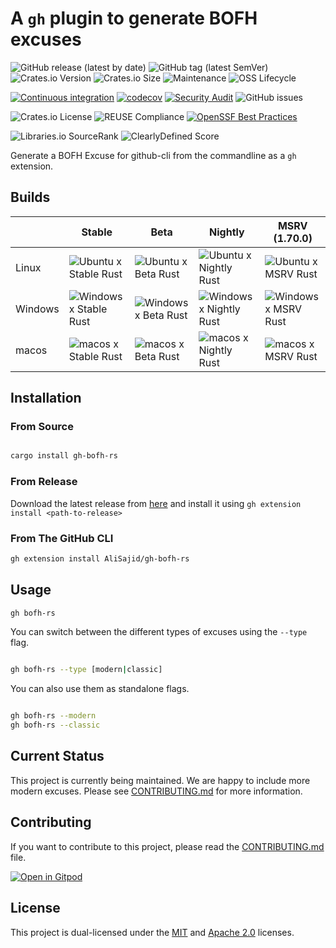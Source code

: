 <!--
SPDX-FileCopyrightText: 2024 Ali Sajid Imami

SPDX-License-Identifier: Apache-2.0
SPDX-License-Identifier: MIT
-->

# A `gh` plugin to generate BOFH excuses

![GitHub release (latest by date)](https://img.shields.io/github/v/release/AliSajid/gh-bofh-rs)
![GitHub tag (latest SemVer)](https://img.shields.io/github/v/tag/AliSajid/gh-bofh-rs)
![Crates.io Version](https://img.shields.io/crates/v/gh-bofh-rs)
![Crates.io Size](https://img.shields.io/crates/size/gh-bofh-rs)
![Maintenance](https://img.shields.io/maintenance/yes/2024)
![OSS Lifecycle](https://img.shields.io/osslifecycle?file_url=https%3A%2F%2Fraw.githubusercontent.com%2FAliSajid%2Fgh-bofh-rs%2Fmain%2FOSSMETADATA)

[![Continuous integration](https://github.com/AliSajid/gh-bofh-rs/actions/workflows/ci.yaml/badge.svg?branch=main&event=push)](https://github.com/AliSajid/gh-bofh-rs/actions/workflows/ci.yaml)
[![codecov](https://codecov.io/gh/AliSajid/gh-bofh-rs/graph/badge.svg?token=rrsVYywjlx)](https://codecov.io/gh/AliSajid/gh-bofh-rs)
[![Security Audit](https://github.com/AliSajid/gh-bofh-rs/actions/workflows/audit.yaml/badge.svg?branch=main)](https://github.com/AliSajid/gh-bofh-rs/actions/workflows/audit.yaml)
![GitHub issues](https://img.shields.io/github/issues/AliSajid/gh-bofh-rs)

![Crates.io License](https://img.shields.io/crates/l/gh-bofh-rs)
![REUSE Compliance](https://img.shields.io/reuse/compliance/github.com%2FAliSajid%2Fgh-bofh-rs)
[![OpenSSF Best Practices](https://www.bestpractices.dev/projects/9466/badge)](https://www.bestpractices.dev/projects/9466)

![Libraries.io SourceRank](https://img.shields.io/librariesio/sourcerank/cargo/gh-bofh-rs)
![ClearlyDefined Score](https://img.shields.io/clearlydefined/score/crate/cratesio/-/gh-bofh-rs/1.1.3)

Generate a BOFH Excuse for github-cli from the commandline as a `gh` extension.

## Builds

|         | Stable                                                                                                                                                             | Beta                                                                                                                                                           | Nightly                                                                                                                                                              | MSRV (1.70.0)                                                                                                                                                  |
| ------- | ------------------------------------------------------------------------------------------------------------------------------------------------------------------ | -------------------------------------------------------------------------------------------------------------------------------------------------------------- | -------------------------------------------------------------------------------------------------------------------------------------------------------------------- | -------------------------------------------------------------------------------------------------------------------------------------------------------------- |
| Linux   | ![Ubuntu x Stable Rust](https://img.shields.io/endpoint?url=https://gist.githubusercontent.com/AliSajid/68f75dde24f65f2a9333a4ca3d38c82b/raw/ubuntu-stable.json)   | ![Ubuntu x Beta Rust](https://img.shields.io/endpoint?url=https://gist.githubusercontent.com/AliSajid/68f75dde24f65f2a9333a4ca3d38c82b/raw/ubuntu-beta.json)   | ![Ubuntu x Nightly Rust](https://img.shields.io/endpoint?url=https://gist.githubusercontent.com/AliSajid/68f75dde24f65f2a9333a4ca3d38c82b/raw/ubuntu-nightly.json)   | ![Ubuntu x MSRV Rust](https://img.shields.io/endpoint?url=https://gist.githubusercontent.com/AliSajid/68f75dde24f65f2a9333a4ca3d38c82b/raw/ubuntu-msrv.json)   |
| Windows | ![Windows x Stable Rust](https://img.shields.io/endpoint?url=https://gist.githubusercontent.com/AliSajid/68f75dde24f65f2a9333a4ca3d38c82b/raw/windows-stable.json) | ![Windows x Beta Rust](https://img.shields.io/endpoint?url=https://gist.githubusercontent.com/AliSajid/68f75dde24f65f2a9333a4ca3d38c82b/raw/windows-beta.json) | ![Windows x Nightly Rust](https://img.shields.io/endpoint?url=https://gist.githubusercontent.com/AliSajid/68f75dde24f65f2a9333a4ca3d38c82b/raw/windows-nightly.json) | ![Windows x MSRV Rust](https://img.shields.io/endpoint?url=https://gist.githubusercontent.com/AliSajid/68f75dde24f65f2a9333a4ca3d38c82b/raw/windows-msrv.json) |
| macos   | ![macos x Stable Rust](https://img.shields.io/endpoint?url=https://gist.githubusercontent.com/AliSajid/68f75dde24f65f2a9333a4ca3d38c82b/raw/macos-stable.json)     | ![macos x Beta Rust](https://img.shields.io/endpoint?url=https://gist.githubusercontent.com/AliSajid/68f75dde24f65f2a9333a4ca3d38c82b/raw/macos-beta.json)     | ![macos x Nightly Rust](https://img.shields.io/endpoint?url=https://gist.githubusercontent.com/AliSajid/68f75dde24f65f2a9333a4ca3d38c82b/raw/macos-nightly.json)     | ![macos x MSRV Rust](https://img.shields.io/endpoint?url=https://gist.githubusercontent.com/AliSajid/68f75dde24f65f2a9333a4ca3d38c82b/raw/macos-msrv.json)     |

## Installation

### From Source

```bash

cargo install gh-bofh-rs

```

### From Release

Download the latest release from [here](https://github.com/AliSajid/gh-bofh-rs/releases/latest) and install it using `gh extension install <path-to-release>`

### From The GitHub CLI

```bash
gh extension install AliSajid/gh-bofh-rs
```

## Usage

```bash
gh bofh-rs
```

You can switch between the different types of excuses using the `--type` flag.

```bash

gh bofh-rs --type [modern|classic]

```

You can also use them as standalone flags.

```bash

gh bofh-rs --modern
gh bofh-rs --classic

```

## Current Status

This project is currently being maintained. We are happy to include more modern excuses. Please see [CONTRIBUTING.md](CONTRIBUTING.md) for more information.

## Contributing

If you want to contribute to this project, please read the [CONTRIBUTING.md](CONTRIBUTING.md) file.

[![Open in Gitpod](https://gitpod.io/button/open-in-gitpod.svg)](https://gitpod.io/#AliSajid/gh-bofh-rs)

## License

This project is dual-licensed under the [MIT](LICENSE-MIT) and [Apache 2.0](LICENSE-APACHE) licenses.
